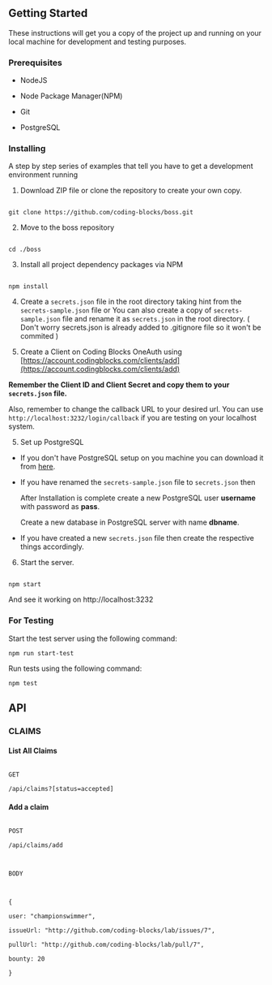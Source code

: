 
## Getting Started

  

These instructions will get you a copy of the project up and running on your local machine for development and testing purposes.

  

### Prerequisites

  

* NodeJS

* Node Package Manager(NPM)

* Git

* PostgreSQL

  
  

### Installing

  

A step by step series of examples that tell you have to get a development environment running

  

1. Download ZIP file or clone the repository to create your own copy.

```

git clone https://github.com/coding-blocks/boss.git

```

2. Move to the boss repository

  

```

cd ./boss

```

3. Install all project dependency packages via NPM

  

```

npm install

```

4. Create a `secrets.json` file in the root directory taking hint from the `secrets-sample.json` file or You can also create a copy of `secrets-sample.json` file and rename it as `secrets.json` in the root directory. ( Don't worry secrets.json is already added to .gitignore file so it won't be commited )

  

5. Create a Client on Coding Blocks OneAuth using [https://account.codingblocks.com/clients/add](https://account.codingblocks.com/clients/add)

**Remember the Client ID and Client Secret and copy them to your `secrets.json` file.**

  

Also, remember to change the callback URL to your desired url. You can use `http://localhost:3232/login/callback` if you are testing on your localhost system.

  

5. Set up PostgreSQL

* If you don't have PostgreSQL setup on you machine you can download it from [here](https://www.postgresql.org/download/).

* If you have renamed the `secrets-sample.json` file to `secrets.json` then

    After Installation is complete create a new PostgreSQL user **username** with password as **pass**.

     Create a new database in PostgreSQL server with name **dbname**.

  

* If you have created a new `secrets.json` file then create the respective things accordingly.

6. Start the server.

```

npm start

```

And see it working on http://localhost:3232


### For Testing

Start the test server using the following command:

````
npm run start-test
````
Run tests using the following command:

````
npm test
````

## API

  

### CLAIMS

  

#### List All Claims

  

```

GET

/api/claims?[status=accepted]

```

  

#### Add a claim

  

```

POST

/api/claims/add

  

BODY

  

{

user: "championswimmer",

issueUrl: "http://github.com/coding-blocks/lab/issues/7",

pullUrl: "http://github.com/coding-blocks/lab/pull/7",

bounty: 20

}

```
